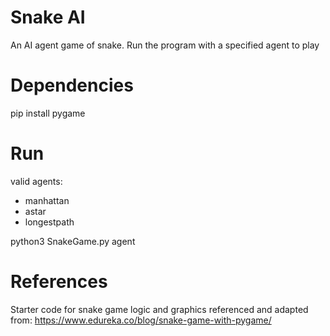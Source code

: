 # Snake AI

An AI agent game of snake. Run the program with a specified agent to play

# Dependencies
pip install pygame

# Run
valid agents:
* manhattan
* astar
* longestpath

python3 SnakeGame.py agent

# References

Starter code for snake game logic and graphics referenced and adapted from:
https://www.edureka.co/blog/snake-game-with-pygame/